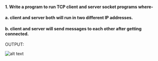 #### 1. Write a program to run TCP client and server socket programs where-
####   a. client and server both will run in two different IP addresses.
####   b. client and server will send messages to each other after getting connected.


OUTPUT:

![alt text](https://github.com/rajatsharma369007/Computer_Networking/blob/master/assignment_1/Output.JPG)
